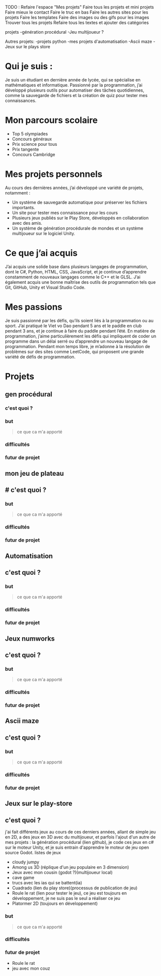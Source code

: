 TODO :
Refaire l'espace "Mes projets"
Faire tous les projets et mini projets
Faire mieux le contact
Faire le truc en bas
Faire les autres sites pour les projets 
Faire les templates
Faire des images ou des gifs pour les images
Trouver tous les projets
Refaire tous les textes et ajouter des catégories


projets
-génération procédural
-Jeu multijoueur ?

Autres projets:
-projets python
-mes projets d'automatisation
-Ascii maze
-Jeux sur le plays store



# Qui je suis :
Je suis un étudiant en dernière année de lycée, qui se spécialise en mathématiques et informatique. Passionné par la programmation, j’ai développé plusieurs outils pour automatiser des tâches quotidiennes, comme la sauvegarde de fichiers et la création de quiz pour tester mes connaissances.

# Mon parcours scolaire
- Top 5 olympiades
- Concours généraux
- Prix science pour tous
- Prix tangente 
- Concours Cambridge

# Mes projets personnels
Au cours des dernières années, j’ai développé une variété de projets, notamment :
- Un système de sauvegarde automatique pour préserver les fichiers importants.
- Un site pour tester mes connaissance pour les cours
- Plusieurs jeux publiés sur le Play Store, développés en collaboration avec des amis.
- Un système de génération procédurale de mondes et un système multijoueur sur le logiciel Unity.

# Ce que j’ai acquis
J’ai acquis une solide base dans plusieurs langages de programmation, dont le C#, Python, HTML, CSS, JavaScript, et je continue d’apprendre constamment de nouveaux langages comme le C++ et le GLSL. J’ai également acquis une bonne maîtrise des outils de programmation tels que Git, GitHub, Unity et Visual Studio Code.


# Mes passions
Je suis passionné par les défis, qu’ils soient liés à la programmation ou au sport. J’ai pratiqué le Viet vo Dao pendant 5 ans et le paddle en club pendant 3 ans, et je continue à faire du paddle pendant l’été. En matière de programmation, j’aime particulièrement les défis qui impliquent de coder un programme dans un délai serré ou d’apprendre un nouveau langage de programmation. Pendant mon temps libre, je m’adonne à la résolution de problèmes sur des sites comme LeetCode, qui proposent une grande variété de défis de programmation.

# Projets
## gen procédural
### c'est quoi ?

### but
> ce que ca m'a apporté 

### difficultés

### futur de projet




## mon jeu de plateau 
## # c'est quoi ?

### but
> ce que ca m'a apporté 

### difficultés

### futur de projet


## Automatisation
## c'est quoi ?

### but
> ce que ca m'a apporté 

### difficultés

### futur de projet




## Jeux numworks
## c'est quoi ?

### but
> ce que ca m'a apporté 

### difficultés

### futur de projet


## Ascii maze
## c'est quoi ?

### but
> ce que ca m'a apporté 

### difficultés

### futur de projet



## Jeux sur le play-store
## c'est quoi ?
j'ai fait différents jeux au cours de ces derniers années, allant de simple jeu en 2D, a des jeux en 3D 
avec du multijoueur, et parfois l'ajout d'un autre de mes projets : la génération procédural (lien github), je code ces jeux en c# sur le moteur Unity, et je suis entrain d'apprendre le moteur de jeu open source Godot.
listes de jeux
- cloudy jumpy
- Among us 3D (réplique d'un jeu populaire en 3 dimension)
- Jeux avec mon cousin (godot ?)(multijoueur local)
- cave game
- trucs avec les ias qui se battent(ia)
- Cuadrado (lien du play store)(processus de publication de jeu)
- Roule le rat (lien pour tester le jeu), ce jeu est toujours en développement, je ne suis pas le seul a réaliser ce jeu
- Platormer 2D (toujours en développement)

### but
> ce que ca m'a apporté 

### difficultés

### futur de projet
- Roule le rat
- jeu avec mon couz